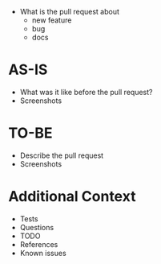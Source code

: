 - What is the pull request about
  - new feature
  - bug
  - docs

# AS-IS
- What was it like before the pull request?
- Screenshots

# TO-BE
- Describe the pull request
- Screenshots

# Additional Context
- Tests
- Questions
- TODO
- References
- Known issues

